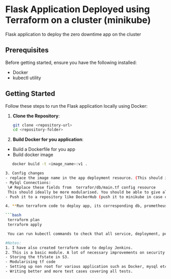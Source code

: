 # Flask Application Deployed using Terraform on a cluster (minikube)

Flask application to deploy the zero downtime app on the cluster


## Prerequisites

Before getting started, ensure you have the following installed:

- Docker
- kubectl utility

## Getting Started

Follow these steps to run the Flask application locally using Docker:

1. **Clone the Repository**:

   ```bash
   git clone <repository-url>
   cd <repository-folder>

2. **Build Docker for you application**:
  - Build a Dockerfile for you app
  - Build docker image
   ```bash
      docker build -t <image_name>:v1 .

3. Config changes
  - replace the image name in the app deployment resource. (This should ideally be more modularised. You should be able to give all info to terraform in the config file.)
  - MySql Connections: 
    \# Replace these fields from  terrafor/db/main.tf config resource 
    This should ideally be more modularised. You should be able to give all info to terraform in the config file.
  - Push it to a repository like DockerHub (push it to minikube in case of local cluster)

4. **Run terraform code to deploy app, its corresponding db, prometheus and fluentd**:

   ```bash
    terraform plan
    terraform apply

    You can run kubectl commands to check that all service, deployment, pods, ingress are running as expected.

#Notes: 
1. I have also created terraform code to deploy Jenkins.
2. This is a basic module. A lot of necessary improvements on security practices and modularising can be done.
   - Storing the tfstate in S3.
   - Modularising tf code
   - Setting up non root for various application such as Docker, mysql etc.
   - Writing better and more test cases covering all tests.